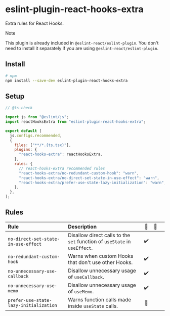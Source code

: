 # eslint-plugin-react-hooks-extra

Extra rules for React Hooks.

> [!NOTE]
> This plugin is already included in `@eslint-react/eslint-plugin`. You don't need to install it separately if you are using `@eslint-react/eslint-plugin`.

## Install

```sh
# npm
npm install --save-dev eslint-plugin-react-hooks-extra
```

## Setup

```js
// @ts-check

import js from "@eslint/js";
import reactHooksExtra from "eslint-plugin-react-hooks-extra";

export default [
  js.configs.recommended,
  {
    files: ["**/*.{ts,tsx}"],
    plugins: {
      "react-hooks-extra": reactHooksExtra,
    },
    rules: {
      // react-hooks-extra recommended rules
      "react-hooks-extra/no-redundant-custom-hook": "warn",
      "react-hooks-extra/no-direct-set-state-in-use-effect": "warn",
      "react-hooks-extra/prefer-use-state-lazy-initialization": "warn",
    },
  },
];
```

## Rules

| Rule                                   | Description                                                               | 💼  | 💭  |     |
| :------------------------------------- | :------------------------------------------------------------------------ | :-: | :-: | :-: |
| `no-direct-set-state-in-use-effect`    | Disallow direct calls to the `set` function of `useState` in `useEffect`. |  ✔️  |     |     |
| `no-redundant-custom-hook`             | Warns when custom Hooks that don't use other Hooks.                       |  ✔️  |     |     |
| `no-unnecessary-use-callback`          | Disallow unnecessary usage of `useCallback`.                              |  ✔️  |     |     |
| `no-unnecessary-use-memo`              | Disallow unnecessary usage of `useMemo`.                                  |  ✔️  |     |     |
| `prefer-use-state-lazy-initialization` | Warns function calls made inside `useState` calls.                        | 🚀  |     |     |

